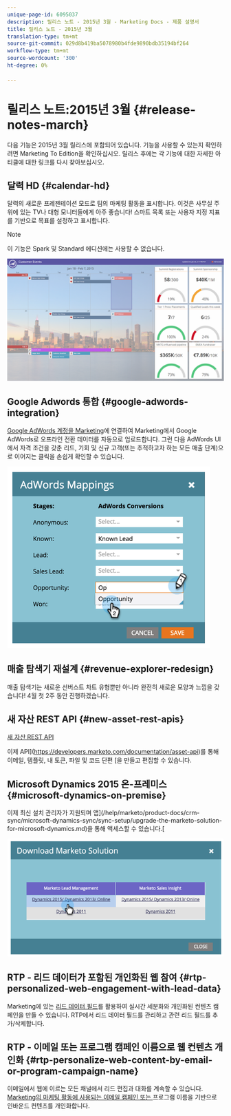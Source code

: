 ```yaml
---
unique-page-id: 6095037
description: 릴리스 노트 - 2015년 3월 - Marketing Docs - 제품 설명서
title: 릴리스 노트 - 2015년 3월
translation-type: tm+mt
source-git-commit: 029d8b419ba5078980b4fde9890bdb35194bf264
workflow-type: tm+mt
source-wordcount: '300'
ht-degree: 0%

---
```



# 릴리스 노트:2015년 3월 {#release-notes-march}

다음 기능은 2015년 3월 릴리스에 포함되어 있습니다. 기능을 사용할 수 있는지 확인하려면 Marketing To Edition을 확인하십시오. 릴리스 후에는 각 기능에 대한 자세한 아티클에 대한 링크를 다시 찾아보십시오.

## 달력 HD {#calendar-hd}

달력의 새로운 프레젠테이션 모드로 팀의 마케팅 활동을 표시합니다. 이것은 사무실 주위에 있는 TV나 대형 모니터들에게 아주 좋습니다! 스마트 목록 또는 사용자 지정 지표를 기반으로 목표를 설정하고 표시합니다.

>[!NOTE]
>
>이 기능은 Spark 및 Standard 에디션에는 사용할 수 없습니다.

![](assets/image2015-3-23-11-3a39-3a15.png)

## Google Adwords 통합 {#google-adwords-integration}

[Google AdWords 계정을 Marketing](/help/marketo/product-docs/administration/additional-integrations/add-google-adwords-as-a-launchpoint-service.md)에 연결하여 Marketing에서 Google AdWords로 오프라인 전환 데이터를 자동으로 업로드합니다. 그런 다음 AdWords UI에서 자격 조건을 갖춘 리드, 기회 및 신규 고객(또는 추적하고자 하는 모든 매출 단계)으로 이어지는 클릭을 손쉽게 확인할 수 있습니다.

![](assets/image2015-3-23-11-3a50-3a55.png)

## 매출 탐색기 재설계 {#revenue-explorer-redesign}

매출 탐색기는 새로운 선버스트 차트 유형뿐만 아니라 완전히 새로운 모양과 느낌을 갖습니다! 4월 첫 2주 동안 진행하겠습니다.

## 새 자산 REST API {#new-asset-rest-apis}

[새 자산 REST API](https://developers.marketo.com/)

이제 API](https://developers.marketo.com/documentation/asset-api)를 통해 이메일, 템플릿, 내 토큰, 파일 및 코드 단편 [을 만들고 편집할 수 있습니다.

## Microsoft Dynamics 2015 온-프레미스 {#microsoft-dynamics-on-premise}

이제 최신 설치 관리자가 지원되며 앱](/help/marketo/product-docs/crm-sync/microsoft-dynamics-sync/sync-setup/upgrade-the-marketo-solution-for-microsoft-dynamics.md)을 통해 액세스할 수 있습니다.[

![](assets/image2015-3-23-11-3a47-3a16.png)

## RTP - 리드 데이터가 포함된 개인화된 웹 참여 {#rtp-personalized-web-engagement-with-lead-data}

Marketing에 있는 [리드 데이터 필드](/help/marketo/product-docs/web-personalization/using-web-segments/manage-person-data.md)를 활용하여 실시간 세분화와 개인화된 컨텐츠 캠페인을 만들 수 있습니다. RTP에서 리드 데이터 필드를 관리하고 관련 리드 필드를 추가/삭제합니다.

## RTP - 이메일 또는 프로그램 캠페인 이름으로 웹 컨텐츠 개인화 {#rtp-personalize-web-content-by-email-or-program-campaign-name}

이메일에서 웹에 이르는 모든 채널에서 리드 편집과 대화를 계속할 수 있습니다. [Marketing의 마케팅 활동에 사용되는 이메일 캠페인 또는 ](/help/marketo/product-docs/web-personalization/using-web-segments/web-segments.md) 프로그램 이름을 기반으로 인바운드 컨텐츠를 개인화합니다.
